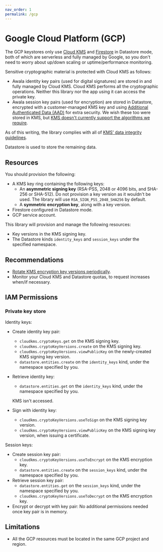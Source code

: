 ```yaml
---
nav_order: 1
permalink: /gcp
---
```

# Google Cloud Platform (GCP)

The GCP keystores only use [Cloud KMS](https://cloud.google.com/kms) and [Firestore](https://cloud.google.com/firestore) in Datastore mode, both of which are serverless and fully managed by Google, so you don't need to worry about up/down scaling or uptime/performance monitoring.

Sensitive cryptographic material is protected with Cloud KMS as follows:

- Awala identity key pairs (used for digital signatures) are stored in and fully managed by Cloud KMS. Cloud KMS performs all the cryptographic operations. Neither this library nor the app using it can access the private key.
- Awala session key pairs (used for encryption) are stored in Datastore, encrypted with a customer-managed KMS key and using [Additional Authenticated Data (AAD)](https://cloud.google.com/kms/docs/additional-authenticated-data) for extra security. We wish these too were stored in KMS, but [KMS doesn't currently support the algorithms we require](https://issuetracker.google.com/issues/231334600).

As of this writing, the library complies with all of [KMS' data integrity guidelines](https://cloud.google.com/kms/docs/data-integrity-guidelines).

Datastore is used to store the remaining data.

## Resources

You should provision the following:

- A KMS key ring containing the following keys:
  - An **asymmetric signing key** (RSA-PSS, 2048 or 4096 bits, and SHA-256 or SHA-512). Do not provision a key version as it wouldn't be used. The library will use `RSA_SIGN_PSS_2048_SHA256` by default.
  - A **symmetric encryption key**, along with a key version.
- Firestore configured in Datastore mode.
- GCP service account.

This library will provision and manage the following resources:

- Key versions in the KMS signing key.
- The Datastore kinds `identity_keys` and `session_keys` under the specified namespace.

## Recommendations

- [Rotate KMS encryption key versions periodically](https://cloud.google.com/kms/docs/key-rotation).
- Monitor your Cloud KMS and Datastore quotas, to request increases when/if necessary.

## IAM Permissions

### Private key store

Identity keys:

- Create identity key pair:
  - `cloudkms.cryptoKeys.get` on the KMS signing key.
  - `cloudkms.cryptoKeyVersions.create` on the KMS signing key.
  - `cloudkms.cryptoKeyVersions.viewPublicKey` on the newly-created KMS signing key version.
  - `datastore.entities.create` on the `identity_keys` kind, under the namespace specified by you.
- Retrieve identity key:
  - `datastore.entities.get` on the `identity_keys` kind, under the namespace specified by you.

  KMS isn't accessed.
- Sign with identity key:
  - `cloudkms.cryptoKeyVersions.useToSign` on the KMS signing key version.
  - `cloudkms.cryptoKeyVersions.viewPublicKey` on the KMS signing key version, when issuing a certificate.

Session keys:

- Create session key pair:
  - `cloudkms.cryptoKeyVersions.useToEncrypt` on the KMS encryption key.
  - `datastore.entities.create` on the `session_keys` kind, under the namespace specified by you.
- Retrieve session key pair:
  - `datastore.entities.get` on the `session_keys` kind, under the namespace specified by you.
  - `cloudkms.cryptoKeyVersions.useToDecrypt` on the KMS encryption key.
- Encrypt or decrypt with key pair: No additional permissions needed once key pair is in memory.

## Limitations

- All the GCP resources must be located in the same GCP project and region.
